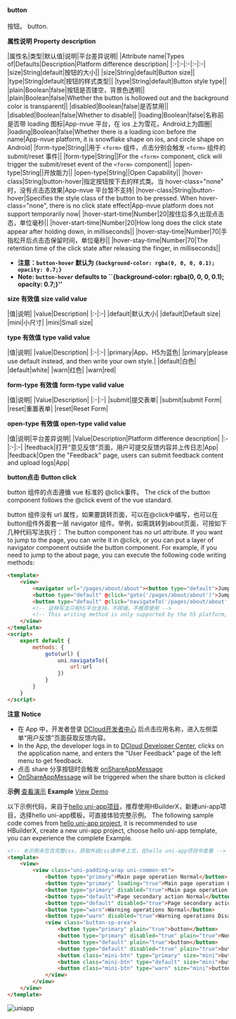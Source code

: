 #### button

按钮。
button.

**属性说明**
**Property description**

|属性名|类型|默认值|说明|平台差异说明|
|Attribute name|Types of|Defaults|Description|Platform difference description|
|:-|:-|:-|:-|:-|
|size|String|default|按钮的大小||
|size|String|default|Button size||
|type|String|default|按钮的样式类型||
|type|String|default|Button style type||
|plain|Boolean|false|按钮是否镂空，背景色透明||
|plain|Boolean|false|Whether the button is hollowed out and the background color is transparent||
|disabled|Boolean|false|是否禁用||
|disabled|Boolean|false|Whether to disable||
|loading|Boolean|false|名称前是否带 loading 图标|App-nvue 平台，在 ios 上为雪花，Android上为圆圈|
|loading|Boolean|false|Whether there is a loading icon before the name|App-nvue platform, it is snowflake shape on ios, and circle shape on Android|
|form-type|String||用于 ``<form>`` 组件，点击分别会触发 ``<form>`` 组件的 submit/reset 事件||
|form-type|String||For the ``<form>`` component, click will trigger the submit/reset event of the ``<form>`` component||
|open-type|String||开放能力||
|open-type|String||Open Capability||
|hover-class|String|button-hover|指定按钮按下去的样式类。当 hover-class="none" 时，没有点击态效果|App-nvue 平台暂不支持|
|hover-class|String|button-hover|Specifies the style class of the button to be pressed. When hover-class="none", there is no click state effect|App-nvue platform does not support temporarily now|
|hover-start-time|Number|20|按住后多久出现点击态，单位毫秒||
|hover-start-time|Number|20|How long does the click state appear after holding down, in milliseconds||
|hover-stay-time|Number|70|手指松开后点击态保留时间，单位毫秒||
|hover-stay-time|Number|70|The retention time of the click state after releasing the finger, in milliseconds||


- **注意：``button-hover`` 默认为 ``{background-color: rgba(0, 0, 0, 0.1); opacity: 0.7;}``**
- **Note: ``button-hover`` defaults to ``{background-color: rgba(0, 0, 0, 0.1); opacity: 0.7;}''**

 
**size 有效值**
**size valid value**

|值|说明|
|value|Description|
|:-|:-|
|default|默认大小|
|default|Default size|
|mini|小尺寸|
|mini|Small size|

**type 有效值**
**type valid value**

|值|说明|
|value|Description|
|:-|:-|
|primary|App、H5为蓝色|
|primary|please use default instead, and then write your own style.|
|default|白色|
|default|white|
|warn|红色|
|warn|red|

**form-type 有效值**
**form-type valid value**

|值|说明|
|Value|Description|
|:-|:-|
|submit|提交表单|
|submit|submit Form|
|reset|重置表单|
|reset|Reset Form|

**open-type 有效值**
**open-type valid value**


|值|说明|平台差异说明|
|Value|Description|Platform difference description|
|:-|:-|:-|
|feedback|打开“意见反馈”页面，用户可提交反馈内容并上传日志|App|
|feedback|Open the "Feedback" page, users can submit feedback content and upload logs|App|


**button点击**
**Button click**

button 组件的点击遵循 vue 标准的 @click事件。
The click of the button component follows the @click event of the vue standard.

button 组件没有 url 属性，如果要跳转页面，可以在@click中编写，也可以在button组件外面套一层 navigator 组件。举例，如需跳转到about页面，可按如下几种代码写法执行：
The button component has no url attribute. If you want to jump to the page, you can write it in @click, or you can put a layer of navigator component outside the button component. For example, if you need to jump to the about page, you can execute the following code writing methods:

```html
<template>
	<view>
		<navigator url="/pages/about/about"><button type="default">Jump to the about page through the navigator component</button></navigator>
		<button type="default" @click="goto('/pages/about/about')">Jump to the about page by function</button>
		<button type="default" @click="navigateTo('/pages/about/about')">Jump to about page</button>
		<!-- 这种写法只有h5平台支持，不跨端，不推荐使用 -->
		<!-- This writing method is only supported by the h5 platform, not cross-terminal, it is not recommended to use -->
	</view>
</template>
<script>
	export default {
		methods: {
			goto(url) {
				uni.navigateTo({
					url:url
				})
			}
		}
	}
</script>
```


**注意** 
**Notice**

- 在 App 中，开发者登录 [DCloud开发者中心](https://dev.dcloud.net.cn/) 后点击应用名称，进入左侧菜单“用户反馈”页面获取反馈内容。
- In the App, the developer logs in to [DCloud Developer Center](https://dev.dcloud.net.cn/), clicks on the application name, and enters the "User Feedback" page of the left menu to get feedback.
- 点击 share 分享按钮时会触发 [onShareAppMessage](/api/plugins/share)
- [OnShareAppMessage](/api/plugins/share) will be triggered when the share button is clicked

**示例** [查看演示](https://hellouniapp.dcloud.net.cn/pages/component/button/button)
**Example** [View Demo](https://hellouniapp.dcloud.net.cn/pages/component/button/button)

以下示例代码，来自于[hello uni-app项目](https://github.com/dcloudio/hello-uniapp)，推荐使用HBuilderX，新建uni-app项目，选择hello uni-app模板，可直接体验完整示例。
The following sample code comes from [hello uni-app project](https://github.com/dcloudio/hello-uniapp), it is recommended to use HBuilderX, create a new uni-app project, choose hello uni-app template, you can experience the complete Example.
```html
<!-- 本示例未包含完整css，获取外链css请参考上文，在hello uni-app项目中查看 -->
<template>
	<view>
		<view class="uni-padding-wrap uni-common-mt">
			<button type="primary">Main page operation Normal</button>
			<button type="primary" loading="true">Main page operation Loading</button>
			<button type="primary" disabled="true">Main page operation Disabled</button>
			<button type="default">Page secondary action Normal</button>
			<button type="default" disabled="true">Page secondary action Disabled</button>
			<button type="warn">Warning operations Normal</button>
			<button type="warn" disabled="true">Warning operations Disabled</button>
			<view class="button-sp-area">
				<button type="primary" plain="true">button</button>
				<button type="primary" disabled="true" plain="true">Non-clickable button</button>
				<button type="default" plain="true">button</button>
				<button type="default" disabled="true" plain="true">button</button>
				<button class="mini-btn" type="primary" size="mini">button</button>
				<button class="mini-btn" type="default" size="mini">button</button>
				<button class="mini-btn" type="warn" size="mini">button</button>
			</view>
		</view>
	</view>
</template>
```

![uniapp](https://bjetxgzv.cdn.bspapp.com/VKCEYUGU-uni-app-doc/f3edf730-4f32-11eb-8a36-ebb87efcf8c0.png)


